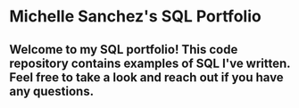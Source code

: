 # Michelle Sanchez's SQL Portfolio

## Welcome to my SQL portfolio! This code repository contains examples of SQL I've written. Feel free to take a look and reach out if you have any questions.
